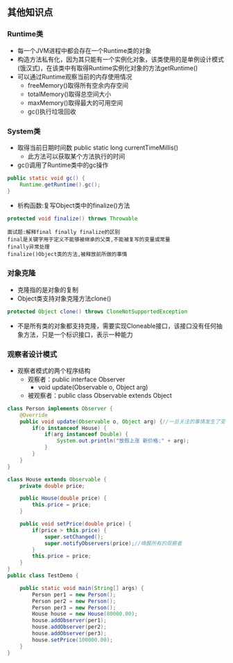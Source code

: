 ## 其他知识点

### Runtime类

* 每一个JVM进程中都会存在一个Runtime类的对象
* 构造方法私有化，因为其只能有一个实例化对象，该类使用的是单例设计模式(饿汉式)，在该类中有取得Runtime实例化对象的方法getRuntime()
* 可以通过Runtime观察当前的内存使用情况
    - freeMemory()取得所有空余内存空间
    - totalMemory()取得总空间大小
    - maxMemory()取得最大的可用空间
    - gc()执行垃圾回收

### System类

* 取得当前日期时间数 public static long currentTimeMillis()
    - 此方法可以获取某个方法执行的时间
* gc()调用了Runtime类中的gc操作

```java
public static void gc() {
    Runtime.getRuntime().gc();
}
```

* 析构函数:复写Object类中的finalize()方法

```java
protected void finalize() throws Throwable
```

```
面试题:解释final finally finalize的区别
final是关键字用于定义不能够被继承的父类,不能被复写的变量或常量
finally异常处理
finalize()Object类的方法,被释放前所做的事情
```

### 对象克隆

* 克隆指的是对象的复制
* Object类支持对象克隆方法clone()

```java
protected Object clone() throws CloneNotSupportedException
```

* 不是所有类的对象都支持克隆，需要实现Cloneable接口，该接口没有任何抽象方法，只是一个标识接口，表示一种能力

### 观察者设计模式

* 观察者模式的两个程序结构
    -   观察者：public interface Observer
        +   void update(Observable o, Object arg)
    -   被观察者：public class Observable extends Object

```java
class Person implements Observer {
    @Override
    public void update(Observable o, Object arg) {//一旦关注的事情发生了变化//arg 新的内容
        if(o instanceof House) {
            if(arg instanceof Double) {
                System.out.println("放假上涨 新价格:" + arg);
            }
        }
    }
}

class House extends Observable {
    private double price;

    public House(double price) {
        this.price = price;
    }

    public void setPrice(double price) {
        if(price > this.price) {
            super.setChanged();
            super.notifyObservers(price);//唤醒所有的观察者
        }
        this.price = price;
    }
}
public class TestDemo {

    public static void main(String[] args) {
        Person per1 = new Person();
        Person per2 = new Person();
        Person per3 = new Person();
        House house = new House(80000.00);
        house.addObserver(per1);
        house.addObserver(per2);
        house.addObserver(per3);
        house.setPrice(100000.00);
    }
}

```








